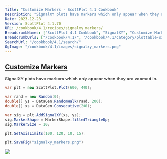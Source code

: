 ```yaml
---
Title: "Customize Markers - ScottPlot 4.1 Cookbook"
Description: "SignalXY plots have markers which only appear when they are zoomed in."
Date: 2023-12-28
Version: ScottPlot 4.1.70
URL: /cookbook/4.1/recipes/signalxy_markers/
BreadcrumbNames: ["ScottPlot 4.1 Cookbook", "SignalXY", "Customize Markers"]
BreadcrumbUrls: ["/cookbook/4.1/", "/cookbook/4.1/category/plottable-signalxy", "/cookbook/4.1/recipes/signalxy_markers/"]
SearchUrl: "/cookbook/4.1/search/"
OgImage: "/cookbook/4.1/images/signalxy_markers.png"
---
```


<h2><a id='customize-markers' href='/cookbook/4.1/recipes/signalxy_markers/'>Customize Markers</a></h2>

SignalXY plots have markers which only appear when they are zoomed in.

```cs
var plt = new ScottPlot.Plot(600, 400);

var rand = new Random(0);
double[] ys = DataGen.RandomWalk(rand, 200);
double[] xs = DataGen.Consecutive(200);

var sig = plt.AddSignalXY(xs, ys);
sig.MarkerShape = MarkerShape.filledTriangleUp;
sig.MarkerSize = 10;

plt.SetAxisLimits(100, 120, 10, 15);

plt.SaveFig("signalxy_markers.png");
```

<img src='../../images/signalxy_markers.png' class='d-block mx-auto my-5' />


